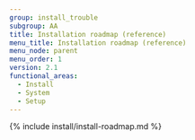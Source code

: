 ```yaml
---
group: install_trouble
subgroup: AA
title: Installation roadmap (reference)
menu_title: Installation roadmap (reference)
menu_node: parent
menu_order: 1
version: 2.1
functional_areas:
  - Install
  - System
  - Setup
---
```


{% include install/install-roadmap.md %}
